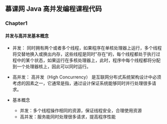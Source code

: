 ## 慕课网 Java 高并发编程课程代码

### Chapter1
#### 并发与高并发基本概念

- 并发：
    同时拥有两个或者多个线程，如果程序在单核处理器上运行，多个线程将交替地换入或换出内存，这些线程是同时"存在"的，每个线程都处于执行过程中的某个状态，如果运行在多核处理器上，此时，程序中每个线程都将分配到一个处理器核上，因此可以同时运行。

- 高并发：
    高并发（High Concurrency） 是互联网分布式系统架构设计中必须考虑的因素之一，它通常是指，通过设计保证系统能够同时并行处理很多请求。

- 基本概念
    - 并发：多个线程操作相同的资源，保证线程安全，合理使用资源
    - 高并发：服务能同时处理很多请求，提高程序性能
            